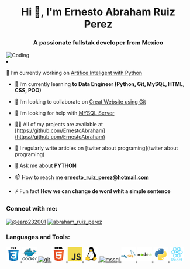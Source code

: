 
<h1 align="center">Hi 👋, I'm Ernesto Abraham Ruiz Perez</h1>
<h3 align="center">A passionate fullstak developer from Mexico</h3>
<img align=right" alt="Coding" width="1000" src="https://payload.cargocollective.com/1/7/245400/12594118/Virus-smaller.gif"

- 
🔭 I’m currently working on [Artifice Inteligent with Python](https://github.com/ErnestoAbraham/Python)

- 🌱 I’m currently learning **to Data Engineer (Python, Git, MySQL, HTML, CSS, POO)**

- 👯 I’m looking to collaborate on [Creat Website using Git](https://github.com/ErnestoAbraham/hyperblog)

- 🤝 I’m looking for help with [MYSQL Server](https://github.com/ErnestoAbraham/MySQL)

- 👨‍💻 All of my projects are available at [https://github.com/ErnestoAbraham](https://github.com/ErnestoAbraham)

- 📝 I regularly write articles on [twiter about programing](twiter about programing)

- 💬 Ask me about **PYTHON**

- 📫 How to reach me **ernesto_ruiz_perez@hotmail.com**

- ⚡ Fun fact **How we can change de word whit a simple sentence**

<h3 align="left">Connect with me:</h3>
<p align="left">
<a href="https://twitter.com/@earp232001" target="blank"><img align="center" src="https://raw.githubusercontent.com/rahuldkjain/github-profile-readme-generator/master/src/images/icons/Social/twitter.svg" alt="@earp232001" height="30" width="40" /></a>
<a href="https://instagram.com/abraham_ruiz_perez" target="blank"><img align="center" src="https://raw.githubusercontent.com/rahuldkjain/github-profile-readme-generator/master/src/images/icons/Social/instagram.svg" alt="abraham_ruiz_perez" height="30" width="40" /></a>
</p>

<h3 align="left">Languages and Tools:</h3>
<p align="left"> <a href="https://www.w3schools.com/css/" target="_blank" rel="noreferrer"> <img src="https://raw.githubusercontent.com/devicons/devicon/master/icons/css3/css3-original-wordmark.svg" alt="css3" width="40" height="40"/> </a> <a href="https://www.docker.com/" target="_blank" rel="noreferrer"> <img src="https://raw.githubusercontent.com/devicons/devicon/master/icons/docker/docker-original-wordmark.svg" alt="docker" width="40" height="40"/> </a> <a href="https://git-scm.com/" target="_blank" rel="noreferrer"> <img src="https://www.vectorlogo.zone/logos/git-scm/git-scm-icon.svg" alt="git" width="40" height="40"/> </a> <a href="https://www.w3.org/html/" target="_blank" rel="noreferrer"> <img src="https://raw.githubusercontent.com/devicons/devicon/master/icons/html5/html5-original-wordmark.svg" alt="html5" width="40" height="40"/> </a> <a href="https://developer.mozilla.org/en-US/docs/Web/JavaScript" target="_blank" rel="noreferrer"> <img src="https://raw.githubusercontent.com/devicons/devicon/master/icons/javascript/javascript-original.svg" alt="javascript" width="40" height="40"/> </a> <a href="https://www.linux.org/" target="_blank" rel="noreferrer"> <img src="https://raw.githubusercontent.com/devicons/devicon/master/icons/linux/linux-original.svg" alt="linux" width="40" height="40"/> </a> <a href="https://www.microsoft.com/en-us/sql-server" target="_blank" rel="noreferrer"> <img src="https://www.svgrepo.com/show/303229/microsoft-sql-server-logo.svg" alt="mssql" width="40" height="40"/> </a> <a href="https://www.mysql.com/" target="_blank" rel="noreferrer"> <img src="https://raw.githubusercontent.com/devicons/devicon/master/icons/mysql/mysql-original-wordmark.svg" alt="mysql" width="40" height="40"/> </a> <a href="https://nodejs.org" target="_blank" rel="noreferrer"> <img src="https://raw.githubusercontent.com/devicons/devicon/master/icons/nodejs/nodejs-original-wordmark.svg" alt="nodejs" width="40" height="40"/> </a> <a href="https://www.python.org" target="_blank" rel="noreferrer"> <img src="https://raw.githubusercontent.com/devicons/devicon/master/icons/python/python-original.svg" alt="python" width="40" height="40"/> </a> <a href="https://reactjs.org/" target="_blank" rel="noreferrer"> <img src="https://raw.githubusercontent.com/devicons/devicon/master/icons/react/react-original-wordmark.svg" alt="react" width="40" height="40"/> </a> </p>
